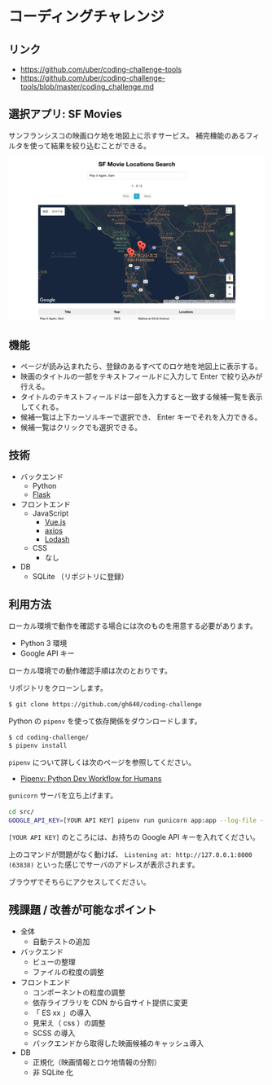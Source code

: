 # コーディングチャレンジ

## リンク

- https://github.com/uber/coding-challenge-tools
- https://github.com/uber/coding-challenge-tools/blob/master/coding_challenge.md

## 選択アプリ: SF Movies

サンフランシスコの映画ロケ地を地図上に示すサービス。
補完機能のあるフィルタを使って結果を絞り込むことができる。

![capture](https://raw.githubusercontent.com/gh640/coding-challenge/master/assets/capture.png)

## 機能

- ページが読み込まれたら、登録のあるすべてのロケ地を地図上に表示する。
- 映画のタイトルの一部をテキストフィールドに入力して Enter で絞り込みが行える。
- タイトルのテキストフィールドは一部を入力すると一致する候補一覧を表示してくれる。
- 候補一覧は上下カーソルキーで選択でき、 Enter キーでそれを入力できる。
- 候補一覧はクリックでも選択できる。

## 技術

- バックエンド
    - Python
    - [Flask](http://flask.pocoo.org/docs/)
- フロントエンド
    - JavaScript
        - [Vue.js](https://vuejs.org/)
        - [axios](https://github.com/axios/axios)
        - [Lodash](https://lodash.com/)
    - CSS
        - なし
- DB
    - SQLite （リポジトリに登録）

## 利用方法

ローカル環境で動作を確認する場合には次のものを用意する必要があります。

- Python 3 環境
- Google API キー

ローカル環境での動作確認手順は次のとおりです。

リポジトリをクローンします。

```bash
$ git clone https://github.com/gh640/coding-challenge
```

Python の `pipenv` を使って依存関係をダウンロードします。

```bash
$ cd coding-challenge/
$ pipenv install
```

`pipenv` について詳しくは次のページを参照してください。

- [Pipenv: Python Dev Workflow for Humans](https://docs.pipenv.org/)

`gunicorn` サーバを立ち上げます。

```bash
cd src/
GOOGLE_API_KEY=[YOUR API KEY] pipenv run gunicorn app:app --log-file -
```

`[YOUR API KEY]` のところには、お持ちの Google API キーを入れてください。

上のコマンドが問題がなく動けば、 `Listening at: http://127.0.0.1:8000 (63838)` といった感じでサーバのアドレスが表示されます。

ブラウザでそちらにアクセスしてください。

## 残課題 / 改善が可能なポイント

- 全体
    - 自動テストの追加
- バックエンド
    - ビューの整理
    - ファイルの粒度の調整
- フロントエンド
    - コンポーネントの粒度の調整
    - 依存ライブラリを CDN から自サイト提供に変更
    - 「 ES xx 」の導入
    - 見栄え（ css ）の調整
    - SCSS の導入
    - バックエンドから取得した映画候補のキャッシュ導入
- DB
    - 正規化（映画情報とロケ地情報の分割）
    - 非 SQLite 化

